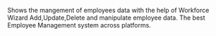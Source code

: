 Shows the mangement of employees data with the help of Workforce Wizard
Add,Update,Delete and manipulate employee data.
The best Employee Management system across platforms.
  
